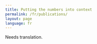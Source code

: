 ```yaml
---
title: Putting the numbers into context
permalink: /fr/publications/
layout: page
language: fr
---
```


Needs translation.
